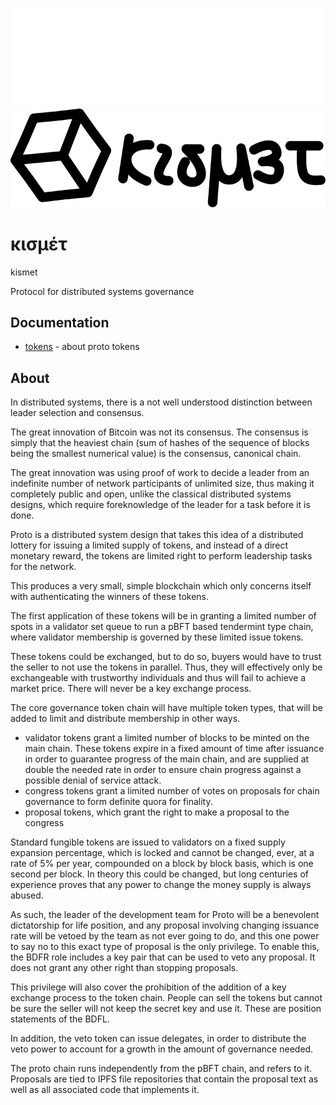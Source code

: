![logo](doc/logolight.svg)![logo](doc/logodark.svg)

# κισμέτ

kismet

Protocol for distributed systems governance

## Documentation

- [tokens](doc/tokens.md) - about proto tokens

## About

In distributed systems, there is a not well understood distinction between leader selection and consensus. 

The great innovation of Bitcoin was not its consensus. The consensus is simply that the heaviest chain (sum of hashes of the sequence of blocks being the smallest numerical value) is the consensus, canonical chain. 

The great innovation was using proof of work to decide a leader from an indefinite number of network participants of unlimited size, thus making it completely public and open, unlike the classical distributed systems designs, which require foreknowledge of the leader for a task before it is done.

Proto is a distributed system design that takes this idea of a distributed lottery for issuing a limited supply of tokens, and instead of a direct monetary reward, the tokens are limited right to perform leadership tasks for the network.

This produces a very small, simple blockchain which only concerns itself with authenticating the winners of these tokens.

The first application of these tokens will be in granting a limited number of spots in a validator set queue to run a pBFT based tendermint type chain, where validator membership is governed by these limited issue tokens. 

These tokens could be exchanged, but to do so, buyers would have to trust the seller to not use the tokens in parallel. Thus, they will effectively only be exchangeable with trustworthy individuals and thus will fail to achieve a market price. There will never be a key exchange process.

The core governance token chain will have multiple token types, that will be added to limit and distribute membership in other ways. 

- validator tokens grant a limited number of blocks to be minted on the main chain. These tokens expire in a fixed amount of time after issuance in order to guarantee progress of the main chain, and are supplied at double the needed rate in order to ensure chain progress against a possible denial of service attack.
- congress tokens grant a limited number of votes on proposals for chain governance to form definite quora for finality.
- proposal tokens, which grant the right to make a proposal to the congress

Standard fungible tokens are issued to validators on a fixed supply expansion percentage, which is locked and cannot be changed, ever, at a rate of 5% per year, compounded on a block by block basis, which is one second per block. In theory this could be changed, but long centuries of experience proves that any power to change the money supply is always abused. 

As such, the leader of the development team for Proto will be a benevolent dictatorship for life position, and any proposal involving changing issuance rate will be vetoed by the team as not ever going to do, and this one power to say no to this exact type of proposal is the only privilege. To enable this, the BDFR role includes a key pair that can be used to veto any proposal. It does not grant any other right than stopping proposals.

This privilege will also cover the prohibition of the addition of a key exchange process to the token chain. People can sell the tokens but cannot be sure the seller will not keep the secret key and use it. These are position statements of the BDFL. 

In addition, the veto token can issue delegates, in order to distribute the veto power to account for a growth in the amount of governance needed.

The proto chain runs independently from the pBFT chain, and refers to it. Proposals are tied to IPFS file repositories that contain the proposal text as well as all associated code that implements it.

